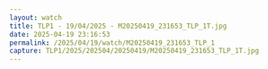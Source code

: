 ```yaml
---
layout: watch
title: TLP1 - 19/04/2025 - M20250419_231653_TLP_1T.jpg
date: 2025-04-19 23:16:53
permalink: /2025/04/19/watch/M20250419_231653_TLP_1
capture: TLP1/2025/202504/20250419/M20250419_231653_TLP_1T.jpg
---
```

